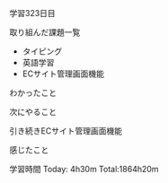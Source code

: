 学習323日目

取り組んだ課題一覧

- タイピング
- 英語学習
- ECサイト管理画面機能

わかったこと

次にやること

引き続きECサイト管理画面機能

感じたこと

学習時間 Today: 4h30m Total:1864h20m